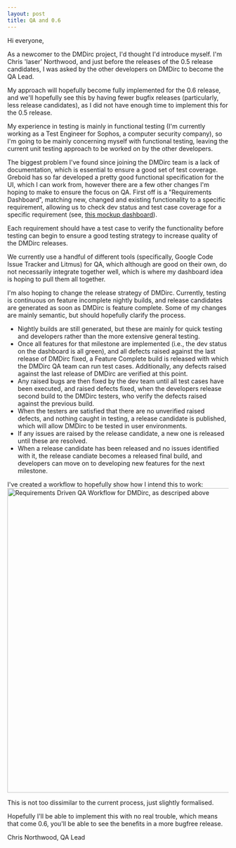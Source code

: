 ```yaml
---
layout: post
title: QA and 0.6
---
```

Hi everyone,

As a newcomer to the DMDirc project, I'd thought I'd introduce myself. I'm Chris 'laser' Northwood, and just before the releases of the 0.5 release candidates, I was asked by the other developers on DMDirc to become the QA Lead.

My approach will hopefully become fully implemented for the 0.6 release, and we'll hopefully see this by having fewer bugfix releases (particularly, less release candidates), as I did not have enough time to implement this for the 0.5 release.

My experience in testing is mainly in functional testing (I'm currently working as a Test Engineer for Sophos, a computer security company), so I'm going to be mainly concerning myself with functional testing, leaving the current unit testing approach to be worked on by the other developers.

The biggest problem I've found since joining the DMDirc team is a lack of documentation, which is essential to ensure a good set of test coverage. Greboid has so far developed a pretty good functional specification for the UI, which I can work from, however there are a few other changes I'm hoping to make to ensure the focus on QA. First off is a "Requirements Dashboard", matching new, changed and existing functionality to a specific requirement, allowing us to check dev status and test case coverage for a specific requirement (see, <a href="http://www.pling.org.uk/rc/dashboard.html" target="_blank">this mockup dashboard</a>).

Each requirement should have a test case to verify the functionality before testing can begin to ensure a good testing strategy to increase quality of the DMDirc releases.

We currently use a handful of different tools (specifically, Google Code Issue Tracker and Litmus) for QA, which although are good on their own, do not necessarily integrate together well, which is where my dashboard idea is hoping to pull them all together.

I'm also hoping to change the release strategy of DMDirc. Currently, testing is continuous on feature incomplete nightly builds, and release candidates are generated as soon as DMDirc is feature complete. Some of my changes are mainly semantic, but should hopefully clarify the process.
<ul>
	<li>Nightly builds are still generated, but these are mainly for quick testing and developers rather than the more extensive general testing.</li>
	<li>Once all features for that milestone are implemented (i.e., the dev status on the dashboard is all green), and all defects raised against the last release of DMDirc fixed, a Feature Complete build is released with which the DMDirc QA team can run test cases. Additionally, any defects raised against the last release of DMDirc are verified at this point.</li>
	<li>Any raised bugs are then fixed by the dev team until all test cases have been executed, and raised defects fixed, when the developers release second build to the DMDirc testers, who verify the defects raised against the previous build.</li>
	<li>When the testers are satisfied that there are no unverified raised defects, and nothing caught in testing, a release candidate is published, which will allow DMDirc to be tested in user environments.</li>
	<li>If any issues are raised by the release candidate, a new one is released until these are resolved.</li>
	<li>When a release candidate has been released and no issues identified with it, the release candiate becomes a released final build, and developers can move on to developing new features for the next milestone.</li>
</ul>
I've created a workflow to hopefully show how I intend this to work:

<img src="http://www.pling.org.uk/static/requirement_driven_qa_workflow.png" title="Requirements Driven QA Workflow for DMDirc, as descriped above" alt="Requirements Driven QA Workflow for DMDirc, as descriped above" height="693" width="625" />

This is not too dissimilar to the current process, just slightly formalised.

Hopefully I'll be able to implement this with no real trouble, which means that come 0.6, you'll be able to see the benefits in a more bugfree release.

Chris Northwood,
QA Lead